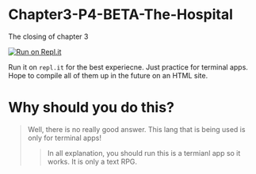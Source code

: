 # Chapter3-P4-BETA-The-Hospital
The closing of chapter 3

[![Run on Repl.it](https://repl.it/badge/github/darkdarcool/Story)](https://repl.it/github/darkdarcool/)

Run it on `repl.it` for the best experiecne. Just practice for terminal apps. Hope to compile all of them up in the future on an HTML site.

# **Why should you do this?** 
> Well, there is no really good answer. This lang that is being used is only for terminal apps! 
>> In all explanation, you should run this is a termianl app so it works. It is only a text RPG.

